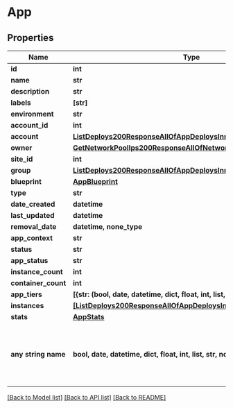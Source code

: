 # App


## Properties
Name | Type | Description | Notes
------------ | ------------- | ------------- | -------------
**id** | **int** |  | [optional] 
**name** | **str** |  | [optional] 
**description** | **str** |  | [optional] 
**labels** | **[str]** |  | [optional] 
**environment** | **str** |  | [optional] 
**account_id** | **int** |  | [optional] 
**account** | [**ListDeploys200ResponseAllOfAppDeploysInnerInstance**](ListDeploys200ResponseAllOfAppDeploysInnerInstance.md) |  | [optional] 
**owner** | [**GetNetworkPoolIps200ResponseAllOfNetworkPoolIpsInnerCreatedBy**](GetNetworkPoolIps200ResponseAllOfNetworkPoolIpsInnerCreatedBy.md) |  | [optional] 
**site_id** | **int** |  | [optional] 
**group** | [**ListDeploys200ResponseAllOfAppDeploysInnerInstance**](ListDeploys200ResponseAllOfAppDeploysInnerInstance.md) |  | [optional] 
**blueprint** | [**AppBlueprint**](AppBlueprint.md) |  | [optional] 
**type** | **str** |  | [optional] 
**date_created** | **datetime** |  | [optional] 
**last_updated** | **datetime** |  | [optional] 
**removal_date** | **datetime, none_type** |  | [optional] 
**app_context** | **str** |  | [optional] 
**status** | **str** |  | [optional] 
**app_status** | **str** |  | [optional] 
**instance_count** | **int** |  | [optional] 
**container_count** | **int** |  | [optional] 
**app_tiers** | **[{str: (bool, date, datetime, dict, float, int, list, str, none_type)}]** |  | [optional] 
**instances** | [**[ListDeploys200ResponseAllOfAppDeploysInnerInstance]**](ListDeploys200ResponseAllOfAppDeploysInnerInstance.md) |  | [optional] 
**stats** | [**AppStats**](AppStats.md) |  | [optional] 
**any string name** | **bool, date, datetime, dict, float, int, list, str, none_type** | any string name can be used but the value must be the correct type | [optional]

[[Back to Model list]](../README.md#documentation-for-models) [[Back to API list]](../README.md#documentation-for-api-endpoints) [[Back to README]](../README.md)


